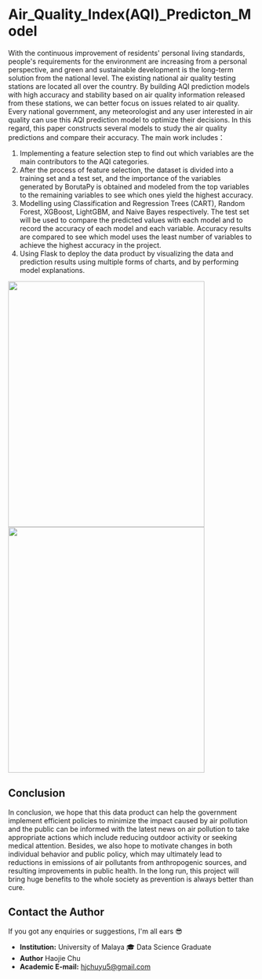 # Air_Quality_Index(AQI)_Predicton_Model

With the continuous improvement of residents' personal living standards, people's requirements for the environment are increasing from a personal perspective, and green and sustainable development is the long-term solution from the national level. The existing national air quality testing stations are located all over the country. By building AQI prediction models with high accuracy and stability based on air quality information released from these stations, we can better focus on issues related to air quality. Every national government, any meteorologist and any user interested in air quality can use this AQI prediction model to optimize their decisions. In this regard, this paper constructs several models to study the air quality predictions and compare their accuracy. The main work includes：
1) Implementing a feature selection step to find out which variables are the main contributors to the AQI categories.
2) After the process of feature selection, the dataset is divided into a training set and a test set, and the importance of the variables generated by BorutaPy is obtained and modeled from the top variables to the remaining variables to see which ones yield the highest accuracy.
3) Modelling using Classification and Regression Trees (CART), Random Forest, XGBoost, LightGBM, and Naive Bayes respectively. The test set will be used to compare the predicted values with each model and to record the accuracy of each model and each variable. Accuracy results are compared to see which model uses the least number of variables to achieve the highest accuracy in the project.
4) Using Flask to deploy the data product by visualizing the data and prediction results using multiple forms of charts, and by performing model explanations.

<img src="https://github.com/HaojieChu/Air_Quality_Index_Predicton_WebUI/ui.jpg" width="400" height="500" />
<img src="https://github.com/HaojieChu/Air_Quality_Index_Predicton_WebUI/ui_2.jpg" width="400" height="500" />

## Conclusion

In conclusion, we hope that this data product can help the government implement efficient policies to minimize the impact caused by air pollution and the public can be informed with the latest news on air pollution to take appropriate actions which include reducing outdoor activity or seeking medical attention. Besides, we also hope to motivate changes in both individual behavior and public policy, which may ultimately lead to reductions in emissions of air pollutants from anthropogenic sources, and resulting improvements in public health. In the long run, this project will bring huge benefits to the whole society as prevention is always better than cure.


## Contact the Author  

If you got any enquiries or suggestions, I'm all ears :sunglasses:  

- **Institution:**  University of Malaya  :mortar_board: Data Science Graduate  
- **Author** Haojie Chu
- **Academic E-mail:** hjchuyu5@gmail.com
